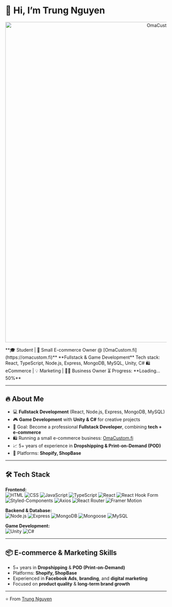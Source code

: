 # 👋 Hi, I’m Trung Nguyen  
<p align="center">
  <img src="https://i.imgur.com/kbNH9ow.jpeg" alt="OmaCustom.fi Logo" width="1000"/>
</p>
**🎓 Student | 🚀 Small E-commerce Owner @ [OmaCustom.fi](https://omacustom.fi)**  
**Fullstack & Game Development**  
Tech stack: React, TypeScript, Node.js, Express, MongoDB, MySQL, Unity, C#  
🛍 eCommerce | 💡 Marketing | 🧑‍💼 Business Owner  
⏳ Progress: **Loading... 50%**

---

## 🔥 About Me

- 💻 **Fullstack Development** (React, Node.js, Express, MongoDB, MySQL)  
- 🎮 **Game Development** with **Unity & C#** for creative projects  
- 🚀 Goal: Become a professional **Fullstack Developer**, combining **tech + e-commerce**
- 🛍 Running a small e-commerce business: [OmaCustom.fi](https://omacustom.fi)  
- 📈 5+ years of experience in **Dropshipping & Print-on-Demand (POD)**  
- 🛒 Platforms: **Shopify, ShopBase**  


---

## 🛠 Tech Stack

**Frontend:**  
![HTML](https://img.shields.io/badge/HTML5-E34F26?style=for-the-badge&logo=html5&logoColor=white)
![CSS](https://img.shields.io/badge/CSS3-1572B6?style=for-the-badge&logo=css5&logoColor=white)
![JavaScript](https://img.shields.io/badge/JavaScript-F7DF1E?style=for-the-badge&logo=javascript&logoColor=black)
![TypeScript](https://img.shields.io/badge/TypeScript-007ACC?style=for-the-badge&logo=typescript&logoColor=white)
![React](https://img.shields.io/badge/React-20232A?style=for-the-badge&logo=react&logoColor=61DAFB)
![React Hook Form](https://img.shields.io/badge/React_Hook_Form-EC5990?style=for-the-badge&logo=reacthookform&logoColor=white)
![Styled-Components](https://img.shields.io/badge/styled--components-DB7093?style=for-the-badge&logo=styled-components&logoColor=white)
![Axios](https://img.shields.io/badge/Axios-5A29E4?style=for-the-badge&logo=axios&logoColor=white)
![React Router](https://img.shields.io/badge/React_Router-CA4245?style=for-the-badge&logo=react-router&logoColor=white)
![Framer Motion](https://img.shields.io/badge/Framer_Motion-0055FF?style=for-the-badge&logo=framer&logoColor=white)

**Backend & Database:**  
![Node.js](https://img.shields.io/badge/Node.js-339933?style=for-the-badge&logo=node.js&logoColor=white)
![Express](https://img.shields.io/badge/Express.js-000000?style=for-the-badge&logo=express&logoColor=white)
![MongoDB](https://img.shields.io/badge/MongoDB-47A248?style=for-the-badge&logo=mongodb&logoColor=white)
![Mongoose](https://img.shields.io/badge/Mongoose-800000?style=for-the-badge&logo=mongoose&logoColor=white)
![MySQL](https://img.shields.io/badge/MySQL-4479A1?style=for-the-badge&logo=mysql&logoColor=white)

**Game Development:**  
![Unity](https://img.shields.io/badge/Unity-000000?style=for-the-badge&logo=unity&logoColor=white)
![C#](https://img.shields.io/badge/C%23-239120?style=for-the-badge&logo=c-sharp&logoColor=white)

---

## 📦 E-commerce & Marketing Skills

- 5+ years in **Dropshipping** & **POD (Print-on-Demand)**  
- Platforms: **Shopify, ShopBase**  
- Experienced in **Facebook Ads**, **branding**, and **digital marketing**  
- Focused on **product quality** & **long-term brand growth**

---

⭐️ From [Trung Nguyen](https://github.com/trungnguyen1221999)
